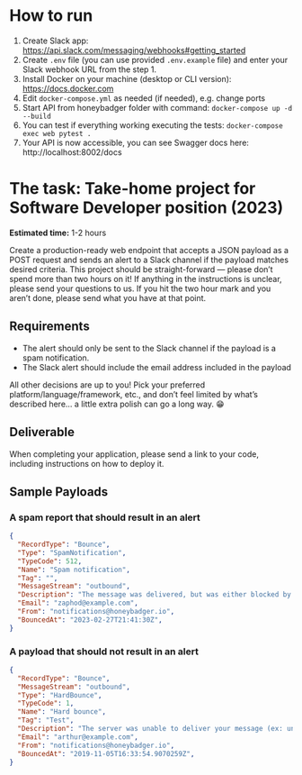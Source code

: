 # How to run

1) Create Slack app: https://api.slack.com/messaging/webhooks#getting_started
2) Create `.env` file (you can use provided `.env.example` file) and enter your Slack webhook URL from the step 1.
3) Install Docker on your machine (desktop or CLI version): https://docs.docker.com
4) Edit `docker-compose.yml` as needed (if needed), e.g. change ports
5) Start API from honeybadger folder with command: `docker-compose up -d --build`
6) You can test if everything working executing the tests: `docker-compose exec web pytest .`
7) Your API is now accessible, you can see Swagger docs here: http://localhost:8002/docs  

# The task: Take-home project for Software Developer position (2023)

**Estimated time:** 1-2 hours

Create a production-ready web endpoint that accepts a JSON payload as a POST request and sends an alert to a Slack channel if the payload matches desired criteria. This project should be straight-forward — please don’t spend more than two hours on it! If anything in the instructions is unclear, please send your questions to us. If you hit the two hour mark and you aren’t done, please send what you have at that point. 

## **Requirements**

- The alert should only be sent to the Slack channel if the payload is a spam notification.
- The Slack alert should include the email address included in the payload

All other decisions are up to you! Pick your preferred platform/language/framework, etc., and don’t feel limited by what’s described here… a little extra polish can go a long way. 😁 

## **Deliverable**

When completing your application, please send a link to your code, including instructions on how to deploy it.

## **Sample Payloads**

### A spam report that should result in an alert
```json
{
  "RecordType": "Bounce",
  "Type": "SpamNotification",
  "TypeCode": 512,
  "Name": "Spam notification",
  "Tag": "",
  "MessageStream": "outbound",
  "Description": "The message was delivered, but was either blocked by the user, or classified as spam, bulk mail, or had rejected content.",
  "Email": "zaphod@example.com",
  "From": "notifications@honeybadger.io",
  "BouncedAt": "2023-02-27T21:41:30Z",
}
```

### A payload that should not result in an alert
```json
{
  "RecordType": "Bounce",
  "MessageStream": "outbound",
  "Type": "HardBounce",
  "TypeCode": 1,
  "Name": "Hard bounce",
  "Tag": "Test",
  "Description": "The server was unable to deliver your message (ex: unknown user, mailbox not found).",
  "Email": "arthur@example.com",
  "From": "notifications@honeybadger.io",
  "BouncedAt": "2019-11-05T16:33:54.9070259Z",
}
```